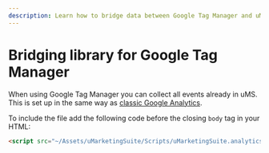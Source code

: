 ```yaml
---
description: Learn how to bridge data between Google Tag Manager and uMS.
---
```


# Bridging library for Google Tag Manager

When using Google Tag Manager you can collect all events already in uMS. This is set up in the same way as [classic Google Analytics](../../../../../analytics/clientside-events-and-additional-javascript-files/bridging-library-for-google-analytics/).

To include the file add the following code before the closing `body` tag in your HTML:

```html
<script src="~/Assets/uMarketingSuite/Scripts/uMarketingSuite.analytics.ga-bridge.js"></script>
```
